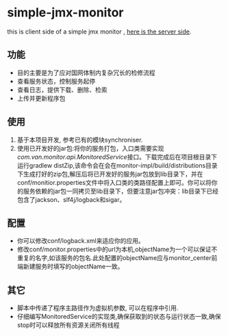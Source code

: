 # simple-jmx-monitor
this is client side of a simple jmx monitor , [here is the server side](https://github.com/mewushuang/monitor-center).

## 功能
* 目的主要是为了应对国网体制内复杂冗长的检修流程
* 查看服务状态，控制服务起停
* 查看日志，提供下载、删除、检索
* 上传并更新程序包
## 使用
1. 基于本项目开发, 参考已有的模块synchroniser.
2. 使用已开发好的jar包:将你的服务打包，入口类需要实现*com.van.monitor.api.MonitoredService*接口。下载完成后在项目根目录下运行gradlew distZip,该命令会在会在monitor-impl/build/distributions目录下生成打好的zip包,解压后将已开发好的服务jar包放到lib目录下，并在conf/monitior.properties文件中将入口类的类路径配置上即可。你可以将你的服务依赖的jar包一同拷贝至lib目录下，但要注意jar包冲突：lib目录下已经包含了jackson、slf4j/logback和sigar。
## 配置
* 你可以修改conf/logback.xml来适应你的应用。
* 修改conf/monitor.properties中的url为本机,objectName为一个可以保证不重复的名字,如该服务的包名.此处配置的objectName应与monitor_center前端新建服务时填写的objectName一致。
## 其它
* 脚本中传递了程序主路径作为虚拟机参数, 可以在程序中引用.
* 仔细编写MonitoredService的实现类,确保获取到的状态与运行状态一致,确保stop时可以释放所有资源关闭所有线程
